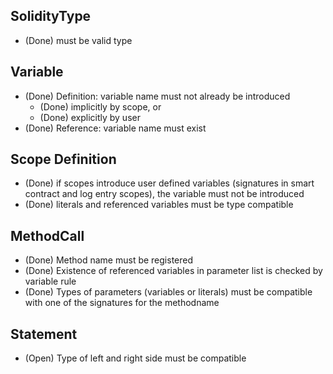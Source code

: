 ## SolidityType
- (Done) must be valid type

## Variable
- (Done) Definition: variable name must not already be introduced 
  - (Done) implicitly by scope, or
  - (Done) explicitly by user
- (Done) Reference: variable name must exist

## Scope Definition
- (Done) if scopes introduce user defined variables (signatures in smart contract and log entry scopes), the variable must not be introduced
- (Done) literals and referenced variables must be type compatible 

## MethodCall
- (Done) Method name must be registered
- (Done) Existence of referenced variables in parameter list is checked by variable rule
- (Done) Types of parameters (variables or literals) must be compatible with one of the signatures for the methodname

## Statement
- (Open) Type of left and right side must be compatible
